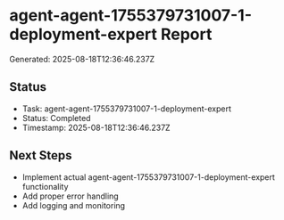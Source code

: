 # agent-agent-1755379731007-1-deployment-expert Report

Generated: 2025-08-18T12:36:46.237Z

## Status
- Task: agent-agent-1755379731007-1-deployment-expert
- Status: Completed
- Timestamp: 2025-08-18T12:36:46.237Z

## Next Steps
- Implement actual agent-agent-1755379731007-1-deployment-expert functionality
- Add proper error handling
- Add logging and monitoring
